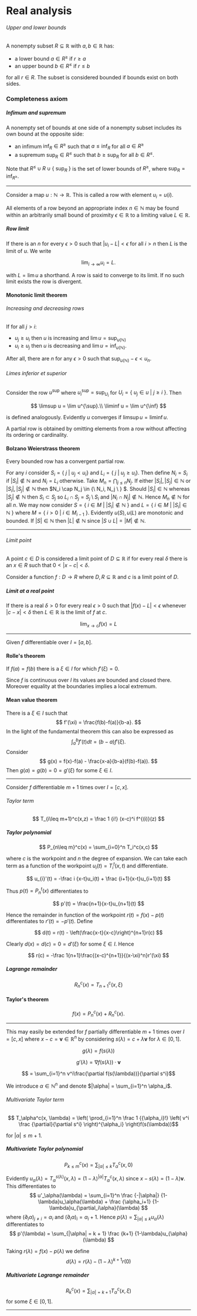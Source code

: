 # Real analysis

###### Upper and lower bounds

A nonempty subset $R\subseteq\mathbb R$ with $a,b\in\mathbb R$ has:

- a lower bound $a \in R^\geq$ if $r \geq a$
- an upper bound $b \in R^\leq$ if $r \leq b$

for all $r\in R$.
The subset is considered bounded if bounds exist on both sides.

### Completeness axiom
##### Infimum and supremum

A nonempty set of bounds at one side of a nonempty subset includes its own bound at the opposite side:

- an infimum $\inf_R \in R^\geq$ such that $a \leq \inf_R$ for all $a\in R^\geq$
- a supremum $\sup_R \in R^\leq$ such that $b \geq \sup_R$ for all $b\in R^\leq$.

Note that $R^\leq \cup R \cup \{\ \sup_R\ \}$ is the set of lower bounds of $R^\geq$, where $\sup_R = \inf_{R^\geq}$.
___
Consider a map $u: \mathbb N \longrightarrow \mathbb R$.
This is called a row with element $u_i=u(i)$.

All elements of a row beyond an appropriate index $n\in\mathbb N$ may be found within an arbitrarily small bound of proximity $\epsilon \in \mathbb R$ to a limiting value $L \in \mathbb R$.

##### Row limit

If there is an $n$ for every $\epsilon > 0$ such that $|u_i - L| \lt \epsilon$ for all $i > n$ then $L$ is the limit of $u$. We write

$$
    \lim_{i\to\infty} u_i = L.
$$

with $L = \lim u$ a shorthand.
A row is said to converge to its limit. If no such limit exists the row is divergent.

#### Monotonic limit theorem
###### Increasing and decreasing rows

If for all $j > i$:

- $u_j \geq u_i$ then $u$ is increasing and $\lim u = \sup_{u(\mathbb N)}$
- $u_i \geq u_j$ then $u$ is decreasing and $\lim u = \inf_{u(\mathbb N)}$.

After all, there are $n$ for any $\epsilon > 0$ such that ${\sup_{u(\mathbb N)}} - \epsilon \lt u_n$.

###### Limes inferior et superior

Consider the row $u^{\sup}$ where $u_i^{\sup} = \sup_{U_i}$ for $U_i = \{\ u_j \in u\ |\ j \geq i \ \}$. Then 

$$
    \limsup u = \lim u^{\sup}.\\
    \liminf u = \lim u^{\inf}
$$

is defined analogously.
Evidently $u$ converges if $\limsup u = \liminf u$.

A partial row is obtained by omitting elements from a row without affecting its ordering or cardinality.

#### Bolzano Weierstrass theorem

Every bounded row has a convergent partial row.

For any $i$ consider $S_i = \{\ j \ |\ u_j \lt u_i \}$ and $L_i = \{\ j \ |\ u_j \geq u_i \}$. Then define $N_i = S_i$ if $|S_i| \notin \mathbb N$ and $N_i = L_i$ otherwise. Take $M_n = \bigcap_{j\leq n} N_j$.
If either $|S_i|, |S_j| \in \mathbb N$ or $|S_i|, |S_j| \notin \mathbb N$ then $N_i \cap N_j \in \{\ N_i, N_j \ \} $. Should $|S_i| \in \mathbb N$ whereas $|S_j| \notin \mathbb N$ then $S_i \subset S_j$ so $L_i \cap S_j = S_j \setminus S_i$ and $|N_i \cap N_j| \notin \mathbb N$.
Hence $M_n \notin \mathbb N$ for all $n$. 
We may now consider $S = \{\ i \in M \ \big|\ |S_i| \notin \mathbb N \ \}$ and $L = \{\ i \in M \ \big|\ |S_i| \in \mathbb N \ \}$ where $M = \{\ i > 0 \ |\ i \in M_{i-1}\ \}$. Evidently $u(S), u(L)$ are monotonic and bounded. If $|S| \in \mathbb N$ then $|L| \notin \mathbb N$ since $|S \cup L| = |M| \notin \mathbb N$.
___
###### Limit point

A point $c \in D$ is considered a limit point of $D \subseteq \mathbb R$ if for every real $\delta$ there is an $x \in R$ such that $0 \lt |x-c| \lt \delta$.

Consider a function $f:D \longrightarrow R$ where $D,R\subseteq\mathbb R$ and $c$ is a limit point of $D$.

##### Limit at a real point

If there is a real $\delta \gt 0$ for every real $\epsilon \gt 0$ such that $|f(x)-L| \lt \epsilon$ whenever $|c-x| \lt \delta$ then $L\in\mathbb R$ is the limit of $f$ at $c$.

$$
    \lim_{x\to c} f(x)=L
$$

___
Given $f$ differentiable over $I = [a,b]$.

#### Rolle's theorem

If $f(a) = f(b)$ there is a $\xi\in I$ for which $f'(\xi)=0$.

Since $f$ is continuous over $I$ its values are bounded and closed there. Moreover equality at the boundaries implies a local extremum.

#### Mean value theorem

There is a $\xi\in I$ such that
$$ f'(\xi) = \frac{f(b)-f(a)}{b-a}. $$
In the light of the fundamental theorem this can also be expressed as
$$ \int_a^bf'(t)dt = (b-a)f'(\xi). $$
Consider
$$ g(x) = f(x)-f(a) - \frac{x-a}{b-a}(f(b)-f(a)). $$
Then $g(a) = g(b) = 0 = g'(\xi)$ for some $\xi\in I$.
___
Consider $f$ differentiable $m+1$ times over $I = [c,x]$.

###### Taylor term

$$ T_{i\leq m+1}^c(x,z) = \frac 1 {i!} (x-c)^i f^{(i)}(z) $$

##### Taylor polynomial

$$ P_{n\leq m}^c(x) = \sum_{i=0}^n T_i^c(x,c) $$

where $c$ is the workpoint and $n$ the degree of expansion.
We can take each term as a function of the workpoint $u_i(t) = T_i^t(x,t)$ and differentiate.

$$
    u_{i}'(t) = -\frac i {x-t}u_i(t) + \frac {i+1}{x-t}u_{i+1}(t)
$$

Thus $p(t) = P_n^t(x)$ differentiates to

$$
    p'(t) = \frac{n+1}{x-t}u_{n+1}(t)
$$

Hence the remainder in function of the workpoint $r(t) = f(x) - p(t)$ differentiates to $r'(t)=-p'(t)$. Define

$$ d(t) = r(t) - \left(\frac{x-t}{x-c}\right)^{n+1}r(c) $$

Clearly $d(x)=d(c)=0=d'(\xi)$ for some $\xi\in I$. Hence

$$ r(c) = -\frac 1{n+1}\frac{(x-c)^{n+1}}{(x-\xi)^n}r'(\xi) $$

##### Lagrange remainder

$$
    R_n^c(x) = T_{n+1}^c(x,\xi)
$$

#### Taylor's theorem

$$f(x)=P_n^c(x)+R_n^c(x).$$

___
This may easily be extended for $f$ partially differentiable $m+1$ times over $I = [c,x]$ where $x - c = \mathbf v \in\mathbb R^n$ by considering $s(\lambda) = c + \lambda\mathbf v$ for $\lambda \in [0,1]$.

$$g(\lambda) = f(s(\lambda))$$

$$g'(\lambda) = \nabla f(s(\lambda)) \cdot \mathbf v$$

$$ = \sum_{i=1}^n v^i\frac{\partial f(s(\lambda))}{\partial s^i}$$

We introduce $\alpha \in \mathbb N^n$ and denote $|\alpha| = \sum_{i=1}^n \alpha_i$.

###### Multivariate Taylor term

$$ T_\alpha^c(x, \lambda) = \left( \prod_{i=1}^n \frac 1 {{\alpha_i}!} \left( v^i \frac {\partial}{\partial s^i} \right)^{\alpha_i} \right)f(s(\lambda))$$

for $|\alpha|\leq m+1$.


##### Multivariate Taylor polynomial

$$ P_{k\leq m}^c(x) = \sum_{|\alpha|\leq k} T_\alpha^c(x, 0) $$

Evidently $u_\alpha(\lambda) = T_\alpha^{s(\lambda)}(x, \lambda) = (1-\lambda)^{|\alpha|}T_\alpha^c(x, \lambda)$ since $x - s(\lambda) = (1 - \lambda)\mathbf v$.
This differentiates to $$
    u'_\alpha(\lambda) = \sum_{i=1}^n \frac {-|\alpha|} {1-\lambda}u_\alpha(\lambda) + \frac {\alpha_i+1} {1-\lambda}u_{\partial_i\alpha}(\lambda)
$$ where $(\partial_i \alpha)_{j\neq i} = \alpha_i$ and $(\partial_i \alpha)_i = \alpha_i+1.$
Hence $p(\lambda) = \sum_{|\alpha|\leq k} u_\alpha(\lambda)$ differentiates to $$
    p'(\lambda) = \sum_{|\alpha| = k + 1} \frac {k+1} {1-\lambda}u_{\alpha}(\lambda)
$$

Taking $r(\lambda)=f(x)-p(\lambda)$ we define 
$$d(\lambda) = r(\lambda) - (1-\lambda)^{k+1}r(0)$$

##### Multivariate Lagrange remainder

$$
    R_k^c(x) = \sum_{|\alpha| = k + 1} T_\alpha^c(x,\xi)
$$ for some $\xi\in [0,1]$.
___
